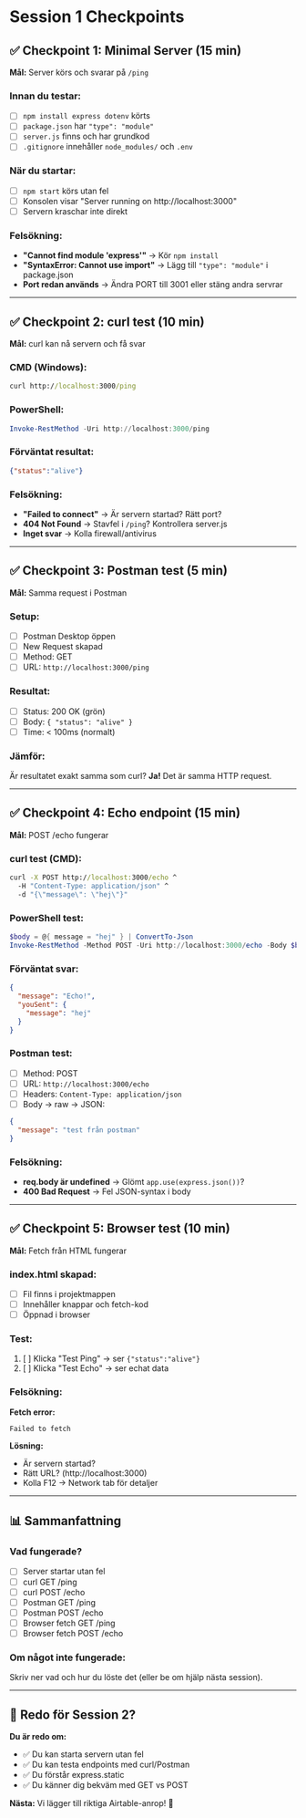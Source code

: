 # Session 1 Checkpoints

## ✅ Checkpoint 1: Minimal Server (15 min)

**Mål:** Server körs och svarar på `/ping`

### **Innan du testar:**
- [ ] `npm install express dotenv` körts
- [ ] `package.json` har `"type": "module"`
- [ ] `server.js` finns och har grundkod
- [ ] `.gitignore` innehåller `node_modules/` och `.env`

### **När du startar:**
- [ ] `npm start` körs utan fel
- [ ] Konsolen visar "Server running on http://localhost:3000"
- [ ] Servern kraschar inte direkt

### **Felsökning:**
- **"Cannot find module 'express'"** → Kör `npm install`
- **"SyntaxError: Cannot use import"** → Lägg till `"type": "module"` i package.json
- **Port redan används** → Ändra PORT till 3001 eller stäng andra servrar

---

## ✅ Checkpoint 2: curl test (10 min)

**Mål:** curl kan nå servern och få svar

### **CMD (Windows):**
```cmd
curl http://localhost:3000/ping
```

### **PowerShell:**
```powershell
Invoke-RestMethod -Uri http://localhost:3000/ping
```

### **Förväntat resultat:**
```json
{"status":"alive"}
```

### **Felsökning:**
- **"Failed to connect"** → Är servern startad? Rätt port?
- **404 Not Found** → Stavfel i `/ping`? Kontrollera server.js
- **Inget svar** → Kolla firewall/antivirus

---

## ✅ Checkpoint 3: Postman test (5 min)

**Mål:** Samma request i Postman

### **Setup:**
- [ ] Postman Desktop öppen
- [ ] New Request skapad
- [ ] Method: GET
- [ ] URL: `http://localhost:3000/ping`

### **Resultat:**
- [ ] Status: 200 OK (grön)
- [ ] Body: `{ "status": "alive" }`
- [ ] Time: < 100ms (normalt)

### **Jämför:**
Är resultatet exakt samma som curl? **Ja!** Det är samma HTTP request.

---

## ✅ Checkpoint 4: Echo endpoint (15 min)

**Mål:** POST /echo fungerar

### **curl test (CMD):**
```cmd
curl -X POST http://localhost:3000/echo ^
  -H "Content-Type: application/json" ^
  -d "{\"message\": \"hej\"}"
```

### **PowerShell test:**
```powershell
$body = @{ message = "hej" } | ConvertTo-Json
Invoke-RestMethod -Method POST -Uri http://localhost:3000/echo -Body $body -ContentType "application/json"
```

### **Förväntat svar:**
```json
{
  "message": "Echo!",
  "youSent": {
    "message": "hej"
  }
}
```

### **Postman test:**
- [ ] Method: POST
- [ ] URL: `http://localhost:3000/echo`
- [ ] Headers: `Content-Type: application/json`
- [ ] Body → raw → JSON:
```json
{
  "message": "test från postman"
}
```

### **Felsökning:**
- **req.body är undefined** → Glömt `app.use(express.json())`?
- **400 Bad Request** → Fel JSON-syntax i body

---

## ✅ Checkpoint 5: Browser test (10 min)

**Mål:** Fetch från HTML fungerar

### **index.html skapad:**
- [ ] Fil finns i projektmappen
- [ ] Innehåller knappar och fetch-kod
- [ ] Öppnad i browser

### **Test:**
1. [ ] Klicka "Test Ping" → ser `{"status":"alive"}`
2. [ ] Klicka "Test Echo" → ser echat data

### **Felsökning:**

**Fetch error:**
```
Failed to fetch
```
**Lösning:**
- Är servern startad?
- Rätt URL? (http://localhost:3000)
- Kolla F12 → Network tab för detaljer

---

## 📊 Sammanfattning

### **Vad fungerade?**
- [ ] Server startar utan fel
- [ ] curl GET /ping
- [ ] curl POST /echo  
- [ ] Postman GET /ping
- [ ] Postman POST /echo
- [ ] Browser fetch GET /ping
- [ ] Browser fetch POST /echo

### **Om något inte fungerade:**
Skriv ner vad och hur du löste det (eller be om hjälp nästa session).

---

## 🎯 Redo för Session 2?

**Du är redo om:**
- ✅ Du kan starta servern utan fel
- ✅ Du kan testa endpoints med curl/Postman
- ✅ Du förstår express.static
- ✅ Du känner dig bekväm med GET vs POST

**Nästa:** Vi lägger till riktiga Airtable-anrop! 🚀
